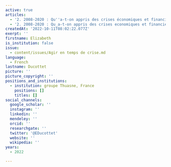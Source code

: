 ```yaml
---
active: true
articles:
  - '2. 2008-2020 : Qu''a-t-on appris des crises économiques et financières ?'
  - '2. 2008-2020 : Qu_a-t-on appris des crises economiques et financieres ?'
createdAt: '2022-10-11T08:02:22.077Z'
exerpt: ''
firstname: Elizabeth
is_institution: false
issue:
  - content/issues/Agir en temps de crise.md
language:
  - French
lastname: Ducottet
picture: ''
picture_copyright: ''
positions_and_institutions:
  - institution: groupe Thuasne, France
    positions: []
    titles: []
social_channels:
  google_scholar: ''
  instagram: ''
  linkedin: ''
  mendeley: ''
  orcid: ''
  researchgate: ''
  twitter: '@EDucottet'
  website: ''
  wikipedia: ''
years:
  - 2022

---
```

